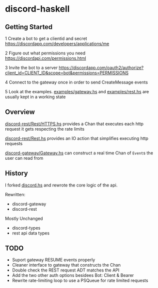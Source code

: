 # discord-haskell

## Getting Started

1 Create a bot to get a clientid and secret
<https://discordapp.com/developers/applications/me>

2 Figure out what permissions you need
<https://discordapi.com/permissions.html>

3 Invite the bot to a server
<https://discordapp.com/oauth2/authorize?client_id=CLIENT_ID&scope=bot&permissions=PERMISSIONS>

4 Connect to the gateway once in order to send CreateMessage events

5 Look at the examples. [examples/gateway.hs](./examples/gateway.hs)
and [examples/rest.hs](./examples/rest.hs) are usually kept in a working state

## Overview

[discord-rest/Rest/HTTPS.hs](./discord-rest/src/Network/Discord/Rest/HTTP.hs)
 provides a Chan that executes each http request it gets respecting the rate limits

[discord-rest/Rest.hs](./discord-rest/src/Network/Discord/Rest.hs) provides
an IO action that simplifies executing http requests

[discord-gateway/Gateway.hs](./discord-gateway/src/Network/Discord/Gateway.hs)
can construct a real time Chan of `Event`s the user can read from

## History

I forked [discord.hs](https://github.com/jano017/Discord.hs) and
rewrote the core logic of the api.

Rewritten:
- discord-gateway
- discord-rest

Mostly Unchanged
- discord-types
- rest api data types

## TODO

- Suport gateway RESUME events properly
- Cleaner interface to gateway that constructs the Chan
- Double check the REST request ADT matches the API
- Add the two other auth options besidees Bot: Client & Bearer
- Rewrite rate-limiting loop to use a PSQueue for rate limited requests


